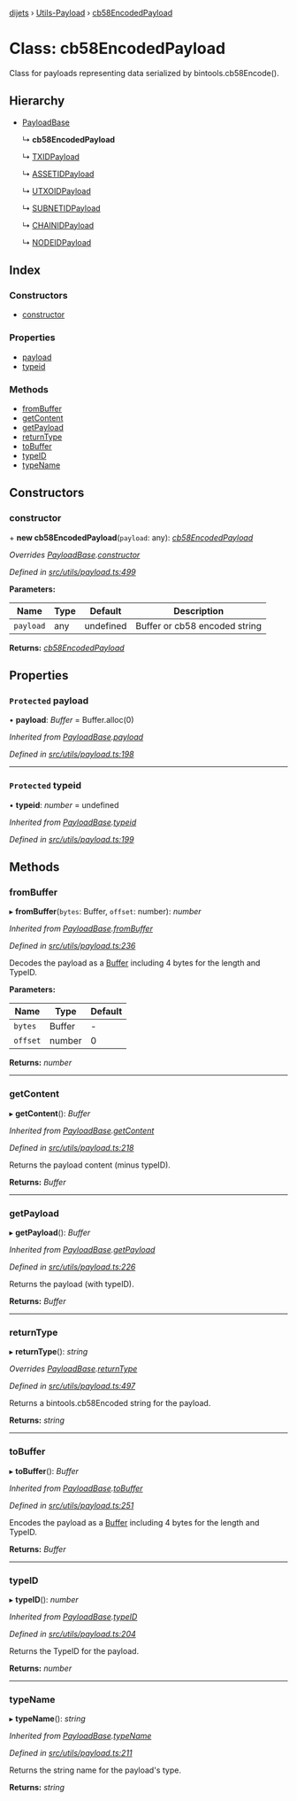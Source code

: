 [dijets](../README.md) › [Utils-Payload](../modules/utils_payload.md) › [cb58EncodedPayload](utils_payload.cb58encodedpayload.md)

# Class: cb58EncodedPayload

Class for payloads representing data serialized by bintools.cb58Encode().

## Hierarchy

* [PayloadBase](utils_payload.payloadbase.md)

  ↳ **cb58EncodedPayload**

  ↳ [TXIDPayload](utils_payload.txidpayload.md)

  ↳ [ASSETIDPayload](utils_payload.assetidpayload.md)

  ↳ [UTXOIDPayload](utils_payload.utxoidpayload.md)

  ↳ [SUBNETIDPayload](utils_payload.subnetidpayload.md)

  ↳ [CHAINIDPayload](utils_payload.chainidpayload.md)

  ↳ [NODEIDPayload](utils_payload.nodeidpayload.md)

## Index

### Constructors

* [constructor](utils_payload.cb58encodedpayload.md#constructor)

### Properties

* [payload](utils_payload.cb58encodedpayload.md#protected-payload)
* [typeid](utils_payload.cb58encodedpayload.md#protected-typeid)

### Methods

* [fromBuffer](utils_payload.cb58encodedpayload.md#frombuffer)
* [getContent](utils_payload.cb58encodedpayload.md#getcontent)
* [getPayload](utils_payload.cb58encodedpayload.md#getpayload)
* [returnType](utils_payload.cb58encodedpayload.md#returntype)
* [toBuffer](utils_payload.cb58encodedpayload.md#tobuffer)
* [typeID](utils_payload.cb58encodedpayload.md#typeid)
* [typeName](utils_payload.cb58encodedpayload.md#typename)

## Constructors

###  constructor

\+ **new cb58EncodedPayload**(`payload`: any): *[cb58EncodedPayload](utils_payload.cb58encodedpayload.md)*

*Overrides [PayloadBase](utils_payload.payloadbase.md).[constructor](utils_payload.payloadbase.md#constructor)*

*Defined in [src/utils/payload.ts:499](https://github.com/Dijets-Inc/dijetsjs/blob/ca67b81/src/utils/payload.ts#L499)*

**Parameters:**

Name | Type | Default | Description |
------ | ------ | ------ | ------ |
`payload` | any | undefined | Buffer or cb58 encoded string  |

**Returns:** *[cb58EncodedPayload](utils_payload.cb58encodedpayload.md)*

## Properties

### `Protected` payload

• **payload**: *Buffer* = Buffer.alloc(0)

*Inherited from [PayloadBase](utils_payload.payloadbase.md).[payload](utils_payload.payloadbase.md#protected-payload)*

*Defined in [src/utils/payload.ts:198](https://github.com/Dijets-Inc/dijetsjs/blob/ca67b81/src/utils/payload.ts#L198)*

___

### `Protected` typeid

• **typeid**: *number* = undefined

*Inherited from [PayloadBase](utils_payload.payloadbase.md).[typeid](utils_payload.payloadbase.md#protected-typeid)*

*Defined in [src/utils/payload.ts:199](https://github.com/Dijets-Inc/dijetsjs/blob/ca67b81/src/utils/payload.ts#L199)*

## Methods

###  fromBuffer

▸ **fromBuffer**(`bytes`: Buffer, `offset`: number): *number*

*Inherited from [PayloadBase](utils_payload.payloadbase.md).[fromBuffer](utils_payload.payloadbase.md#frombuffer)*

*Defined in [src/utils/payload.ts:236](https://github.com/Dijets-Inc/dijetsjs/blob/ca67b81/src/utils/payload.ts#L236)*

Decodes the payload as a [Buffer](https://github.com/feross/buffer) including 4 bytes for the length and TypeID.

**Parameters:**

Name | Type | Default |
------ | ------ | ------ |
`bytes` | Buffer | - |
`offset` | number | 0 |

**Returns:** *number*

___

###  getContent

▸ **getContent**(): *Buffer*

*Inherited from [PayloadBase](utils_payload.payloadbase.md).[getContent](utils_payload.payloadbase.md#getcontent)*

*Defined in [src/utils/payload.ts:218](https://github.com/Dijets-Inc/dijetsjs/blob/ca67b81/src/utils/payload.ts#L218)*

Returns the payload content (minus typeID).

**Returns:** *Buffer*

___

###  getPayload

▸ **getPayload**(): *Buffer*

*Inherited from [PayloadBase](utils_payload.payloadbase.md).[getPayload](utils_payload.payloadbase.md#getpayload)*

*Defined in [src/utils/payload.ts:226](https://github.com/Dijets-Inc/dijetsjs/blob/ca67b81/src/utils/payload.ts#L226)*

Returns the payload (with typeID).

**Returns:** *Buffer*

___

###  returnType

▸ **returnType**(): *string*

*Overrides [PayloadBase](utils_payload.payloadbase.md).[returnType](utils_payload.payloadbase.md#abstract-returntype)*

*Defined in [src/utils/payload.ts:497](https://github.com/Dijets-Inc/dijetsjs/blob/ca67b81/src/utils/payload.ts#L497)*

Returns a bintools.cb58Encoded string for the payload.

**Returns:** *string*

___

###  toBuffer

▸ **toBuffer**(): *Buffer*

*Inherited from [PayloadBase](utils_payload.payloadbase.md).[toBuffer](utils_payload.payloadbase.md#tobuffer)*

*Defined in [src/utils/payload.ts:251](https://github.com/Dijets-Inc/dijetsjs/blob/ca67b81/src/utils/payload.ts#L251)*

Encodes the payload as a [Buffer](https://github.com/feross/buffer) including 4 bytes for the length and TypeID.

**Returns:** *Buffer*

___

###  typeID

▸ **typeID**(): *number*

*Inherited from [PayloadBase](utils_payload.payloadbase.md).[typeID](utils_payload.payloadbase.md#typeid)*

*Defined in [src/utils/payload.ts:204](https://github.com/Dijets-Inc/dijetsjs/blob/ca67b81/src/utils/payload.ts#L204)*

Returns the TypeID for the payload.

**Returns:** *number*

___

###  typeName

▸ **typeName**(): *string*

*Inherited from [PayloadBase](utils_payload.payloadbase.md).[typeName](utils_payload.payloadbase.md#typename)*

*Defined in [src/utils/payload.ts:211](https://github.com/Dijets-Inc/dijetsjs/blob/ca67b81/src/utils/payload.ts#L211)*

Returns the string name for the payload's type.

**Returns:** *string*
